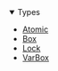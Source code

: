 <details open>
<summary>Types</summary>

  - [Atomic](Atomic)
  - [Box](Box)
  - [Lock](Lock)
  - [VarBox](VarBox)

</details>
